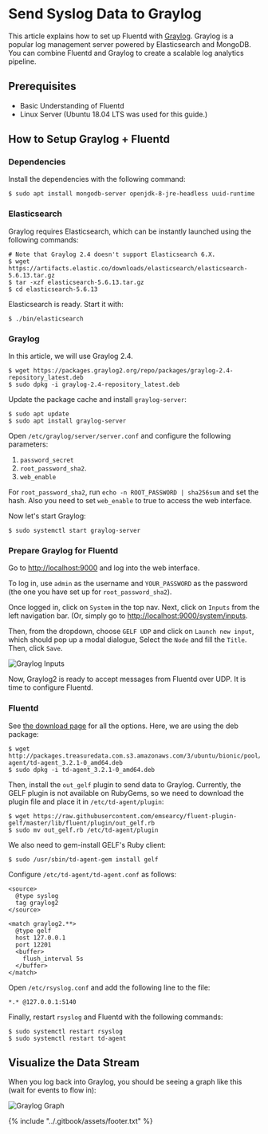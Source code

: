# Send Syslog Data to Graylog

This article explains how to set up Fluentd with [Graylog](https://www.graylog.org). Graylog is a popular log management server powered by Elasticsearch and MongoDB. You can combine Fluentd and Graylog to create a scalable log analytics pipeline.

## Prerequisites

* Basic Understanding of Fluentd
* Linux Server \(Ubuntu 18.04 LTS was used for this guide.\)

## How to Setup Graylog + Fluentd

### Dependencies

Install the dependencies with the following command:

```text
$ sudo apt install mongodb-server openjdk-8-jre-headless uuid-runtime
```

### Elasticsearch

Graylog requires Elasticsearch, which can be instantly launched using the following commands:

```text
# Note that Graylog 2.4 doesn't support Elasticsearch 6.X.
$ wget https://artifacts.elastic.co/downloads/elasticsearch/elasticsearch-5.6.13.tar.gz
$ tar -xzf elasticsearch-5.6.13.tar.gz
$ cd elasticsearch-5.6.13
```

Elasticsearch is ready. Start it with:

```text
$ ./bin/elasticsearch
```

### Graylog

In this article, we will use Graylog 2.4.

```text
$ wget https://packages.graylog2.org/repo/packages/graylog-2.4-repository_latest.deb
$ sudo dpkg -i graylog-2.4-repository_latest.deb
```

Update the package cache and install `graylog-server`:

```text
$ sudo apt update
$ sudo apt install graylog-server
```

Open `/etc/graylog/server/server.conf` and configure the following parameters:

1. `password_secret`
2. `root_password_sha2`.
3. `web_enable`

For `root_password_sha2`, run `echo -n ROOT_PASSWORD | sha256sum` and set the hash. Also you need to set `web_enable` to true to access the web interface.

Now let's start Graylog:

```text
$ sudo systemctl start graylog-server
```

### Prepare Graylog for Fluentd

Go to [http://localhost:9000](http://localhost:9000) and log into the web interface.

To log in, use `admin` as the username and `YOUR_PASSWORD` as the password \(the one you have set up for `root_password_sha2`\).

Once logged in, click on `System` in the top nav. Next, click on `Inputs` from the left navigation bar. \(Or, simply go to [http://localhost:9000/system/inputs](http://localhost:9000/system/inputs).

Then, from the dropdown, choose `GELF UDP` and click on `Launch new input`, which should pop up a modal dialogue, Select the `Node` and fill the `Title`. Then, click `Save`.

![Graylog Inputs](../.gitbook/assets/graylog2-input.png)

Now, Graylog2 is ready to accept messages from Fluentd over UDP. It is time to configure Fluentd.

### Fluentd

See [the download page](https://www.fluentd.org/download) for all the options. Here, we are using the deb package:

```text
$ wget http://packages.treasuredata.com.s3.amazonaws.com/3/ubuntu/bionic/pool/contrib/t/td-agent/td-agent_3.2.1-0_amd64.deb
$ sudo dpkg -i td-agent_3.2.1-0_amd64.deb
```

Then, install the `out_gelf` plugin to send data to Graylog. Currently, the GELF plugin is not available on RubyGems, so we need to download the plugin file and place it in `/etc/td-agent/plugin`:

```text
$ wget https://raw.githubusercontent.com/emsearcy/fluent-plugin-gelf/master/lib/fluent/plugin/out_gelf.rb
$ sudo mv out_gelf.rb /etc/td-agent/plugin
```

We also need to gem-install GELF's Ruby client:

```text
$ sudo /usr/sbin/td-agent-gem install gelf
```

Configure `/etc/td-agent/td-agent.conf` as follows:

```text
<source>
  @type syslog
  tag graylog2
</source>

<match graylog2.**>
  @type gelf
  host 127.0.0.1
  port 12201
  <buffer>
    flush_interval 5s
  </buffer>
</match>
```

Open `/etc/rsyslog.conf` and add the following line to the file:

```text
*.* @127.0.0.1:5140
```

Finally, restart `rsyslog` and Fluentd with the following commands:

```text
$ sudo systemctl restart rsyslog
$ sudo systemctl restart td-agent
```

## Visualize the Data Stream

When you log back into Graylog, you should be seeing a graph like this \(wait for events to flow in\):

![Graylog Graph](../.gitbook/assets/graylog2-graph.png)

{% include "../.gitbook/assets/footer.txt" %}
